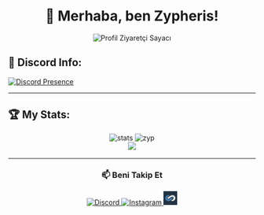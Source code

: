 <h1 align="center">👋 Merhaba, ben Zypheris!</h1>

<p align="center">
  <img src="https://komarev.com/ghpvc/?username=zypheriss&color=blue" alt="Profil Ziyaretçi Sayacı" />
</p>

## 👾 Discord Info:
[![Discord Presence](https://lanyard.cnrad.dev/api/773582512647569409?hideSpotify=false)](https://discord.com/users/773582512647569409)
    
</div>


---

## 🏆 My Stats:
    
<p align="center">
   <img src="https://github-readme-stats.vercel.app/api?username=Zypheriss&count_private=true&show_icons=true&theme=dark&hide_border=true" width="%100" height="150px" alt="stats" />
   <img height="180" src="https://github-readme-stats.vercel.app/api/top-langs?username=Zypheriss&show_icons=true&locale=en&layout=compact&langs_count=8&theme=algolia" alt="zyp" />
    <br>
<img src="https://github-profile-trophy.vercel.app/?username=Zypheriss&theme=radical" />
</p>    
    
    
</div>


---

<h3 align="center">📫 Beni Takip Et</h3>

<p align="center">
  <a href="https://discord.com/users/773582512647569409" target="_blank">
    <img src="https://img.shields.io/badge/Discord-5865F2?style=for-the-badge&logo=discord&logoColor=white" alt="Discord" />
  </a>
  <a href="https://www.instagram.com/ilwixi7" target="_blank">
    <img src="https://img.shields.io/badge/Instagram-E4405F?style=for-the-badge&logo=instagram&logoColor=white" alt="Instagram" />
  </a>
  <a href="https://www.itemsatis.com/profil/liviuxs.html" target="_blank">
    <img src="https://github.com/Zypheriss/zypheriss/blob/main/zyp23.png?raw=true" alt="ItemSatış" height="28" />
  </a>
</p>

